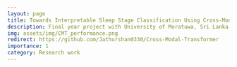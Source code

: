```yaml
---
layout: page
title: Towards Interpretable Sleep Stage Classification Using Cross-Modal Transformers
description: Final year project with University of Moratuwa, Sri Lanka
img: assets/img/CMT_performance.png
redirect: https://github.com/Jathurshan0330/Cross-Modal-Transformer
importance: 1
category: Research work
---
```



